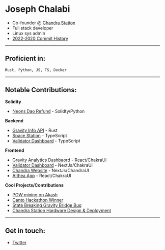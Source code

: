 # Joseph Chalabi
- Co-founder @ [Chandra Station](https://chandrastation.com)
- Full stack developer
- Linux sys admin
- [2022-2020 Commit History](https://github.com/ChandraStation)
---

## Proficient in:
```bash
Rust, Python, JS, TS, Docker
```
---

## Notable Contributions:
**Solidity**
* [Neons Dao Refund](https://github.com/chalabi2/neons-refund) - Solidty/Python
  
**Backend**
* [Gravity Info API](https://github.com/Gravity-Bridge/gravity-info-api) - Rust
* [Space Station](https://github.com/ChandraStation/space-station) - TypeScript
* [Validator Dashboard](https://github.com/chalabi2/validator-dashboard) - TypeScript

**Frontend**
* [Gravity Analytics Dashbaord](https://github.com/chalabi2/gravity-dashboard) - React/ChakraUI
* [Validator Dashboard](https://github.com/chalabi2/validator-dashboard) - NextJs/ChakraUI
* [Chandra Website](https://github.com/chalabi2/chandra-website) - NextJs/ChandraUI
* [Althea App](https://github.com/chalabi2/althea-app) - React/ChakraUI

**Cool Projects/Contributions** 
* [POW mining on Akash](https://github.com/chandrastation/pkt-on-akt)
* [Canto Hackathon Winner]()
* [State Breaking Gravity Bridge Bug]()
* [Chandra Station Hardware Design & Deployment]()
---
## Get in touch:
* [Twitter](https://twitter.com/chalabi_joseph)
